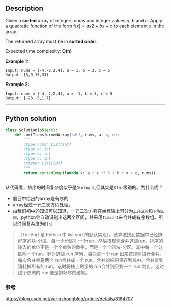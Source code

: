## Description

Given a **sorted** array of integers *nums* and integer values *a*, *b* and *c*. Apply a quadratic function of the form f(*x*) = *ax*2 + *bx* + *c* to each element *x* in the array.

The returned array must be in **sorted order**.

Expected time complexity: **O(n)**

**Example 1:**

```
Input: nums = [-4,-2,2,4], a = 1, b = 3, c = 5
Output: [3,9,15,33]
```

**Example 2:**

```
Input: nums = [-4,-2,2,4], a = -1, b = 3, c = 5
Output: [-23,-5,1,7]
```

***


## Python solution

```python
class Solution(object):
    def sortTransformedArray(self, nums, a, b, c):
        """
        :type nums: List[int]
        :type a: int
        :type b: int
        :type c: int
        :rtype: List[int]
        """
        return sorted(map(lambda x: a * x ** 2 + b * x + c, nums))



```

从代码看，排序的时间复杂度似乎是`O(nlogn)`,但其实是`O(n)`级别的。为什么呢？

* 题目中给出的array是有序的
* array经过一元二次方程处理。
* 由我们初中的知识可以知道，一元二次方程在坐标轴上可分为`上升区间`和`下降区间`，python会自动识别出这两个区间，并采用`Timsort`来合并成有序数组。所以时间复杂度为`O(n)`




>（TimSort 是 Python 中 list.sort 的默认实现）。该算法找到数据中已经排好序的块-分区，每一个分区叫一个run，然后按规则合并这些run。排序的输入的单位不是一个个单独的数字，而是一个个的块-分区。其中每一个分区叫一个run。针对这些 run 序列，每次拿一个 run 出来按规则进行合并。每次合并会将两个 run合并成一个 run。合并的结果保存到栈中。合并直到消耗掉所有的 run，这时将栈上剩余的 run合并到只剩一个 run 为止。这时这个仅剩的 run 便是排好序的结果。


### 参考
https://blog.csdn.net/yangzhongblog/article/details/8184707
